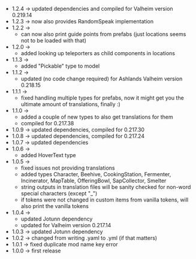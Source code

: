 * 1.2.4 -> updated dependencies and compiled for Valheim version 0.219.14 
* 1.2.3 -> now also provides RandomSpeak implementation
* 1.2.2 ->
    * can now also print guide points from prefabs (just locations seems not to be loaded with that)
* 1.2.0 ->
    * added looking up teleporters as child components in locations
* 1.1.3 ->
    * added "Pickable" type to model
* 1.1.2 ->
    * updated (no code change required) for Ashlands Valheim version 0.218.15
* 1.1.1 ->
    * fixed handling multiple types for prefabs, now it might get you the ultimate amount of translations, finally :)
* 1.1.0 ->
    * added a couple of new types to also get translations for them
    * compiled for 0.217.38
* 1.0.9 -> updated dependencies, compiled for 0.217.30
* 1.0.8 -> updated dependencies, compiled for 0.217.24
* 1.0.7 -> updated dependencies
* 1.0.6 ->
    * added HoverText type
* 1.0.5 ->
    * fixed issues not providing translations
    * added types Character, Beehive, CookingStation, Fermenter, Incinerator, MapTable, OfferingBowl, SapCollector,
      Smelter
    * string outputs in translation files will be sanity checked for non-word special characters (except "_")
    * if tokens were not changed in custom items from vanilla tokens, will also print the vanilla tokens
* 1.0.4 ->
    * updated Jotunn dependency
    * updated for Valheim version 0.217.14
* 1.0.3 -> updated Jotunn dependency
* 1.0.2 -> changed from writing .yaml to .yml (if that matters)
* 1.0.1 -> fixed duplicate mod name key error
* 1.0.0 -> first release
